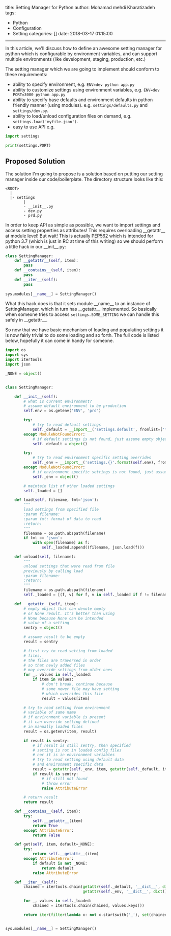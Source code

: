 title: Setting Manager for Python
author: Mohamad mehdi Kharatizadeh
tags:
  - Python
  - Configuration
  - Setting
categories: []
date: 2018-03-17 01:15:00
---
In this article, we'll discuss how to define an awesome setting manager for python which is configurable by environment variables, and can support multiple environments (like development, staging, production, etc.)

The setting manager which we are going to implement should conform to these requirements:

- ability to specify environment, e.g. `ENV=dev python app.py`
- ability to customize settings using environment variables, e.g. `ENV=dev PORT=3000 python app.py`
- ability to specify base defaults and environment defaults in python friendly manner (using modules). e.g. `settings/defaults.py`
and `settings/dev.py`.
- ability to load/unload configuration files on demand, e.g.  `settings.load('myfile.json')`.
- easy to use API e.g.

```python
import settings

print(settings.PORT)
```

## Proposed Solution

The solution I'm going to propose is a solution based on putting our setting manager inside our code/boilerplate. The directory structure looks like this:

```
<ROOT>
  |
  |- settings
        |
        - __init__.py
        - dev.py
        - prd.py
```

In order to keep API as simple as possible, we want to import settings and access setting properties as attributes! This requires overloading \_\_getattr\_\_ at module level! But wait! This is actually [PEP562](https://www.python.org/dev/peps/pep-0562/) which is intended for python 3.7 (which is just in RC at time of this writing) so we should perform a little hack in our \_\_init\_\_.py:

```python
class SettingManager:
    def __getattr__(self, item):
        pass
    def __contains__(self, item):
        pass
    def __iter__(self):
        pass
        
sys.modules[__name__] = SettingManager()
```

What this hack does is that it sets module \_\_name\_\_ to an instance of SettingManager. which in turn has \_\_getattr\_\_ implemented. So basically when someone tries to access
`settings.SOME_SETTING` we can handle this safely in \_\_getattr\_\_.

So now that we have basic mechanism of loading and populating settings it is now fairly trivial to do some loading and so forth. The full code is listed below, hopefully it can come in handy for someone.

```python
import os
import sys
import itertools
import json

_NONE = object()


class SettingManager:

    def __init__(self):
        # what is current environment?
        # assume default environment to be production
        self.env = os.getenv('ENV', 'prd')

        try:
            # try to read default settings
            self._default = __import__('settings.default', fromlist=['*'])
        except ModuleNotFoundError:
            # if default settings is not found, just assume empty object
            self._default = object()

        try:
            # try to read environment specific setting overrides
            self._env = __import__('settings.{}'.format(self.env), fromlist=['*'])
        except ModuleNotFoundError:
            # if environment specific settings is not found, just assume empty object
            self._env = object()

        # maintain list of other loaded settings
        self._loaded = []

    def load(self, filename, fmt='json'):
        """
        load settings from specified file
        :param filename:
        :param fmt: format of data to read
        :return:
        """
        filename = os.path.abspath(filename)
        if fmt == 'json':
            with open(filename) as f:
                self._loaded.append((filename, json.load(f)))

    def unload(self, filename):
        """
        unload settings that were read from file
        previously by calling load
        :param filename:
        :return:
        """
        filename = os.path.abspath(filename)
        self._loaded = [(f, v) for f, v in self._loaded if f != filename]

    def __getattr__(self, item):
        # empty object that can denote empty
        # or None result. It's better than using
        # None because None can be intended
        # value of a setting
        sentry = object()

        # assume result to be empty
        result = sentry

        # first try to read setting from loaded
        # files.
        # the files are traversed in order
        # so that newly added files
        # may override settings from older ones
        for _, values in self._loaded:
            if item in values:
                # don't break, continue because
                # some newer file may have setting
                # which overrides this file
                result = values[item]

        # try to read setting from environment
        # variable of same name
        # if environment variable is present
        # it can override setting defined
        # in manually loaded files
        result = os.getenv(item, result)

        if result is sentry:
            # if result is still sentry, then specified
            # setting is not in loaded config files
            # nor it is in environment variables
            # try to read setting using default data
            # and environment specific data
            result = getattr(self._env, item, getattr(self._default, item, sentry))
            if result is sentry:
                # if still not found
                # throw error
                raise AttributeError

        # return result
        return result

    def __contains__(self, item):
        try:
            self.__getattr__(item)
            return True
        except AttributeError:
            return False

    def get(self, item, default=_NONE):
        try:
            return self.__getattr__(item)
        except AttributeError:
            if default is not _NONE:
                return default
            raise AttributeError

    def __iter__(self):
        chained = itertools.chain(getattr(self._default, '__dict__', dict()).keys(),
                                  getattr(self._env, '__dict__', dict()).keys())

        for _, values in self._loaded:
            chained = itertools.chain(chained, values.keys())

        return iter(filter(lambda x: not x.startswith('_'), set(chained)))


sys.modules[__name__] = SettingManager()
```